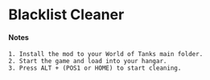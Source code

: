 # Blacklist Cleaner
#### Notes

	1. Install the mod to your World of Tanks main folder.
	2. Start the game and load into your hangar.
	3. Press ALT + (POS1 or HOME) to start cleaning.
	
